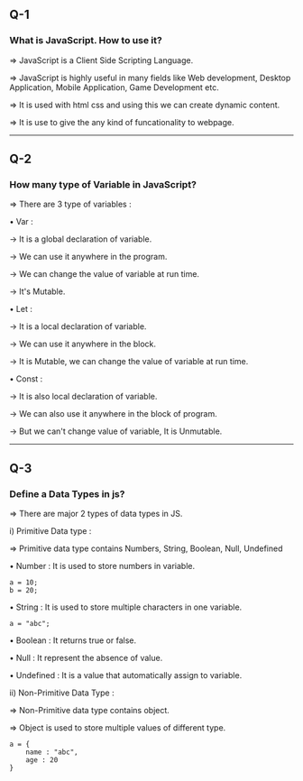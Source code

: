 ## Q-1

### What is JavaScript. How to use it?

=> JavaScript is a Client Side Scripting Language.

=> JavaScript is highly useful in many fields like Web development, Desktop Application, Mobile Application, Game Development etc.

=> It is used with html css and using this we can create dynamic content.

=> It is use to give the any kind of funcationality to webpage.

---

## Q-2

### How many type of Variable in JavaScript?

=> There are 3 type of variables :

• Var :

-> It is a global declaration of variable.

-> We can use it anywhere in the program.

-> We can change the value of variable at run time.

-> It's Mutable.

• Let :

-> It is a local declaration of variable.

-> We can use it anywhere in the block.

-> It is Mutable, we can change the value of variable at run time.

• Const :

-> It is also local declaration of variable.

-> We can also use it anywhere in the block of program.

-> But we can't change value of variable, It is Unmutable.

---

## Q-3

### Define a Data Types in js?

=> There are major 2 types of data types in JS.

i) Primitive Data type :

=> Primitive data type contains Numbers, String, Boolean, Null, Undefined

• Number : It is used to store numbers in variable.

```
a = 10;
b = 20;

```

• String : It is used to store multiple characters in one variable.

```
a = "abc";

```

• Boolean : It returns true or false.

• Null : It represent the absence of value.

• Undefined : It is a value that automatically assign to variable.

ii) Non-Primitive Data Type :

=> Non-Primitive data type contains object.

=> Object is used to store multiple values of different type.

```
a = {
    name : "abc",
    age : 20
}

```
